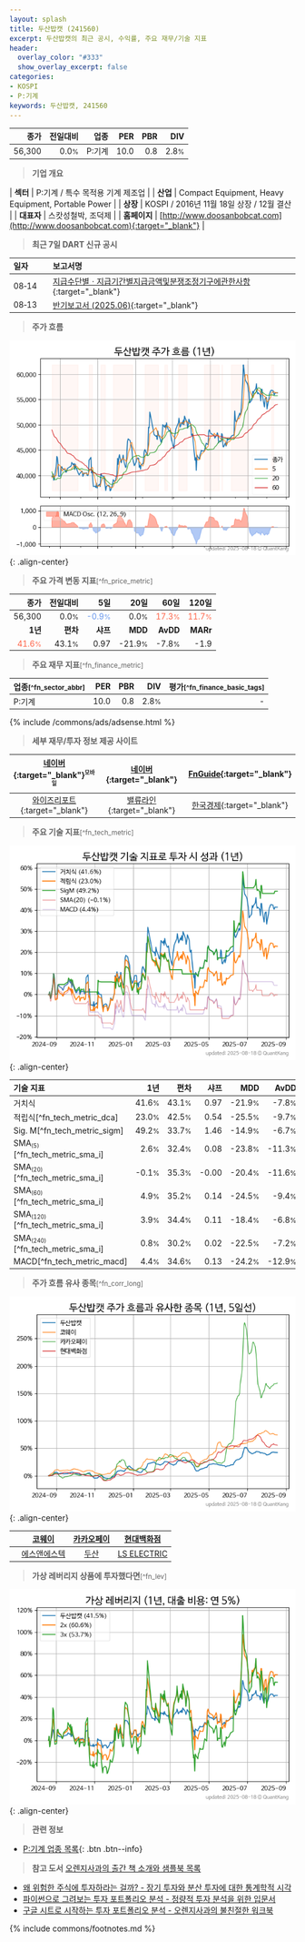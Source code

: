 ```yaml
---
layout: splash
title: 두산밥캣 (241560)
excerpt: 두산밥캣의 최근 공시, 수익률, 주요 재무/기술 지표
header:
  overlay_color: "#333"
  show_overlay_excerpt: false
categories:
- KOSPI
- P:기계
keywords: 두산밥캣, 241560
---
```


| **종가** | **전일대비** | **업종** | **PER** | **PBR** | **DIV** |
| -------: | -----------: | -------: | ------: | ------: | ------: |
| 56,300 | 0.0<small>%</small> | P:기계 | 10.0 | 0.8 | 2.8<small>%</small> |

<!-- more -->


> **기업 개요**<a id="company"></a>

| <span style="white-space:nowrap;">**섹터**</span> | P:기계 / 특수 목적용 기계 제조업 |
| <span style="white-space:nowrap;">**산업**</span> | Compact Equipment, Heavy Equipment, Portable Power |
| <span style="white-space:nowrap;">**상장**</span> | KOSPI / 2016년 11월 18일 상장 / 12월 결산 |
| <span style="white-space:nowrap;">**대표자**</span> | 스캇성철박, 조덕제 |
| <span style="white-space:nowrap;">**홈페이지**</span> | [http://www.doosanbobcat.com](http://www.doosanbobcat.com){:target="_blank"} |


> **최근 7일 DART 신규 공시**<a id="dart"></a>

| **일자** |      | **보고서명** |
| :------- | :--- | :----------- |
| 08&#x2011;14 | | [지급수단별ㆍ지급기간별지급금액및분쟁조정기구에관한사항](https://dart.fss.or.kr/dsaf001/main.do?rcpNo=20250814002374){:target="_blank"} |
| 08&#x2011;13 | | [반기보고서 (2025.06)](https://dart.fss.or.kr/dsaf001/main.do?rcpNo=20250813001634){:target="_blank"} |


> **주가 흐름**<a id="price"></a>

![241560](/stock/images/241560.png){: .align-center}


> **주요 가격 변동 지표**<small>[^fn_price_metric]</small>

| **종가** | **전일대비** | **5일** | **20일** | **60일** | **120일** |
| -------: | -----------: | ------: | -------: | -------: | --------: |
| 56,300 | 0.0<small>%</small> | <span style="color: cornflowerblue">-0.9<small>%</small></span> | 0.0<small>%</small> | <span style="color: tomato">17.3<small>%</small></span> | <span style="color: tomato">11.7<small>%</small></span> |
| **1년** | **편차** | **샤프** | **MDD** | **AvDD** | **MARr** |
| <span style="color: tomato">41.6<small>%</small></span> | 43.1<small>%</small> | 0.97 | -21.9<small>%</small> | -7.8<small>%</small> | -1.9 |


> **주요 재무 지표**<small>[^fn_finance_metric]</small>

| **업종**<small>[^fn_sector_abbr]</small> | **PER** | **PBR** | **DIV** | **평가**<small>[^fn_finance_basic_tags]</small> |
| :--------------------------------------- | ------: | ------: | ------: | ----------------------------------------------: |
| P:기계 | 10.0 | 0.8 | 2.8<small>%</small> | - |



{% include /commons/ads/adsense.html %}

> **세부 재무/투자 정보 제공 사이트**

| [네이버](https://m.stock.naver.com/domestic/stock/241560/finance/summary){:target="_blank"}<sup><small>모바일</small></sup> | [네이버](https://finance.naver.com/item/coinfo.naver?code=241560){:target="_blank"} | [FnGuide](https://comp.fnguide.com/SVO2/ASP/SVD_Invest.asp?gicode=A241560&MenuYn=Y){:target="_blank"} |
| :---: | :---: | :---: |
| [와이즈리포트](https://comp.wisereport.co.kr/company/c1040001.aspx?cmp_cd=241560){:target="_blank"} | [밸류라인](https://www.valueline.co.kr/finance/summary/241560){:target="_blank"} | [한국경제](https://markets.hankyung.com/stock/241560/financial-summary){:target="_blank"} |


> **주요 기술 지표**<small>[^fn_tech_metric]</small>


![241560](/stock/images/241560_tech.png){: .align-center}

| **기술 지표** | **1년** | **편차** | **샤프** | **MDD** | **AvDD** |
| :------------ | ------: | -----------: | -------: | ------: | -------: |
| 거치식 | 41.6<small>%</small> | 43.1<small>%</small> | 0.97 | -21.9<small>%</small> | -7.8<small>%</small> |
| 적립식[^fn_tech_metric_dca] | 23.0<small>%</small> | 42.5<small>%</small> | 0.54 | -25.5<small>%</small> | -9.7<small>%</small> |
| Sig. M[^fn_tech_metric_sigm] | 49.2<small>%</small> | 33.7<small>%</small> | 1.46 | -14.9<small>%</small> | -6.7<small>%</small> |
| SMA<small><sub>(5)</sub></small>[^fn_tech_metric_sma_i] | 2.6<small>%</small> | 32.4<small>%</small> | 0.08 | -23.8<small>%</small> | -11.3<small>%</small> |
| SMA<small><sub>(20)</sub></small>[^fn_tech_metric_sma_i] | -0.1<small>%</small> | 35.3<small>%</small> | -0.00 | -20.4<small>%</small> | -11.6<small>%</small> |
| SMA<small><sub>(60)</sub></small>[^fn_tech_metric_sma_i] | 4.9<small>%</small> | 35.2<small>%</small> | 0.14 | -24.5<small>%</small> | -9.4<small>%</small> |
| SMA<small><sub>(120)</sub></small>[^fn_tech_metric_sma_i] | 3.9<small>%</small> | 34.4<small>%</small> | 0.11 | -18.4<small>%</small> | -6.8<small>%</small> |
| SMA<small><sub>(240)</sub></small>[^fn_tech_metric_sma_i] | 0.8<small>%</small> | 30.2<small>%</small> | 0.02 | -22.5<small>%</small> | -7.2<small>%</small> |
| MACD[^fn_tech_metric_macd] | 4.4<small>%</small> | 34.6<small>%</small> | 0.13 | -24.2<small>%</small> | -12.9<small>%</small> |


> **주가 흐름 유사 종목**<a id="corr"></a><small>[^fn_corr_long]</small>

![241560](/stock/images/241560_corr.png){: .align-center}

|       | [코웨이](/021240/) | [카카오페이](/377300/) | [현대백화점](/069960/) |
| :---: | :------------------------------------: | :------------------------------------: | :------------------------------------: |
|       | [에스앤에스텍](/101490/) | [두산](/000150/) | [LS ELECTRIC](/010120/) |


> **가상 레버리지 상품에 투자했다면**<a id="2x"></a><small>[^fn_lev]</small>

![241560](/stock/images/241560_2x.png){: .align-center}


> **관련 정보**

- [P:기계 업종 목록](/stats/sector/kospi_업종_기계_종목/){: .btn .btn--info}

> **참고 도서** [오렌지사과의 출간 책 소개와 샘플북 목록](https://kongdori.tistory.com/691)

- [왜 위험한 주식에 투자하라는 걸까? - 장기 투자와 분산 투자에 대한 통계학적 시각](https://kongdori.tistory.com/421)
- [파이썬으로 그려보는 투자 포트폴리오 분석  - 정량적 투자 분석을 위한 입문서](https://kongdori.tistory.com/643)
- [구글 시트로 시작하는 투자 포트폴리오 분석 - 오렌지사과의 불친절한 워크북](https://kongdori.tistory.com/449)


{% include commons/footnotes.md %}